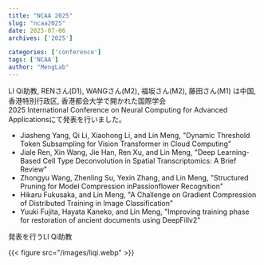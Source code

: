 ```yaml
---
title: "NCAA 2025"
slug: "ncaa2025"
date: 2025-07-06
archives: ['2025']

categories: ['conference']
tags: ['NCAA']
author: "MengLab"
---
```

LI Qi助教, RENさん(D1), WANGさん(M2), 福坂さん(M2), 藤田さん(M1) は中国, 香港特別行政区, 香港都会大学で開かれた国際学会  
2025 International Conference on Neural Computing for Advanced Applicationsにて発表を行いました。

- Jiasheng Yang, Qi Li, Xiaohong Li, and Lin Meng, "Dynamic Threshold Token Subsampling for Vision Transformer in Cloud Computing"
- Jiale Ren, Xin Wang, Jie Han, Ren Xu, and Lin Meng, "Deep Learning-Based Cell Type Deconvolution in Spatial Transcriptomics: A Brief Review"
- Zhongyu Wang, Zhenling Su, Yexin Zhang, and Lin Meng, "Structured Pruning for Model Compression inPassionflower Recognition"
- Hikaru Fukusaka, and Lin Meng, "A Challenge on Gradient Compression of Distributed Training in Image Classification"
- Yuuki Fujita, Hayata Kaneko, and Lin Meng, "Improving training phase for restoration of ancient documents using DeepFillv2"

発表を行うLI Qi助教

{{< figure src="/images/liqi.webp" >}}